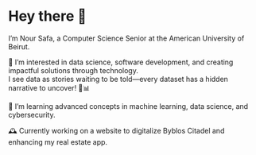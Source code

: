 # **Hey there 👋**

I’m Nour Safa, a Computer Science Senior at the American University of Beirut.  

👀 I’m interested in data science, software development, and creating impactful solutions through technology.  
I see data as stories waiting to be told—every dataset has a hidden narrative to uncover! 📖📊  

🌱 I’m learning advanced concepts in machine learning, data science, and cybersecurity.  

🕰️ Currently working on a website to digitalize Byblos Citadel and enhancing my real estate app.








